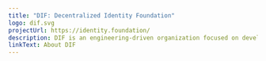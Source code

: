 ```yaml
---
title: "DIF: Decentralized Identity Foundation"
logo: dif.svg
projectUrl: https://identity.foundation/
description: DIF is an engineering-driven organization focused on developing the foundational elements necessary to establish an open ecosystem for decentralized identity and ensure interop between all participants.
linkText: About DIF
---
```

